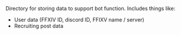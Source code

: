 Directory for storing data to support bot function. Includes things like:
- User data (FFXIV ID, discord ID, FFIXV name / server)
- Recruiting post data